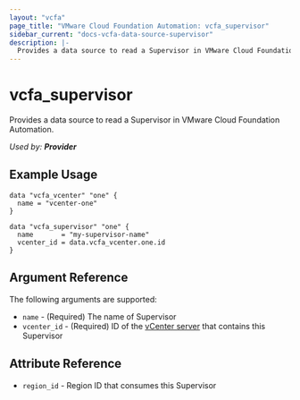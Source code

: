 ```yaml
---
layout: "vcfa"
page_title: "VMware Cloud Foundation Automation: vcfa_supervisor"
sidebar_current: "docs-vcfa-data-source-supervisor"
description: |-
  Provides a data source to read a Supervisor in VMware Cloud Foundation Automation.
---
```


# vcfa\_supervisor

Provides a data source to read a Supervisor in VMware Cloud Foundation Automation.

_Used by: **Provider**_

## Example Usage

```hcl
data "vcfa_vcenter" "one" {
  name = "vcenter-one"
}

data "vcfa_supervisor" "one" {
  name       = "my-supervisor-name"
  vcenter_id = data.vcfa_vcenter.one.id
}
```

## Argument Reference

The following arguments are supported:

* `name` - (Required) The name of Supervisor
* `vcenter_id` - (Required) ID of the [vCenter server](/providers/vmware/vcfa/latest/docs/data-sources/vcenter) that contains this Supervisor

## Attribute Reference

* `region_id` - Region ID that consumes this Supervisor
